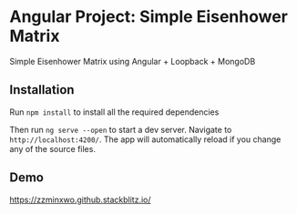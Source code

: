 # Angular Project: Simple Eisenhower Matrix

Simple Eisenhower Matrix using Angular + Loopback + MongoDB


## Installation

Run `npm install` to install all the required dependencies

Then run `ng serve --open` to start a dev server.
Navigate to `http://localhost:4200/`. The app will automatically reload if you change any of the source files.

## Demo

https://zzminxwo.github.stackblitz.io/
